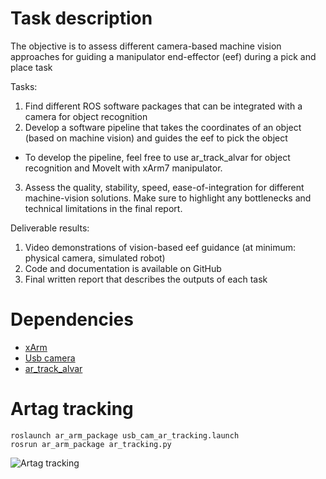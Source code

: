 <a id="top"></a>
# Task description

The objective is to assess different camera-based machine vision approaches for guiding a manipulator end-effector (eef) during a pick and place task

Tasks:
1) Find different ROS software packages that can be integrated with a camera for object recognition
2) Develop a software pipeline that takes the coordinates of an object (based on machine vision) and guides the eef to pick the object
  - To develop the pipeline, feel free to use ar_track_alvar for object recognition and MoveIt with xArm7 manipulator. 
3) Assess the quality, stability, speed, ease-of-integration for different machine-vision solutions. Make sure to highlight any bottlenecks and technical limitations in the final report. 

Deliverable results:
1) Video demonstrations of vision-based eef guidance (at minimum: physical camera, simulated robot)
2) Code and documentation is available on GitHub
3) Final written report that describes the outputs of each task



# Dependencies 
- [xArm](https://github.com/xArm-Developer/xarm_ros)
- [Usb camera](http://wiki.ros.org/usb_cam)
- [ar_track_alvar](http://wiki.ros.org/ar_track_alvar)

# Artag tracking
```
roslaunch ar_arm_package usb_cam_ar_tracking.launch
rosrun ar_arm_package ar_tracking.py
```
![Artag tracking](https://github.com/SmithSteven22/practical_experiences_in_CE/blob/ims_project/ar_control.gif)


